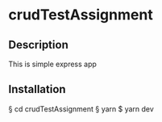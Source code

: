 # crudTestAssignment

## Description
This is simple express app

## Installation

§ cd crudTestAssignment
§ yarn
$ yarn dev
